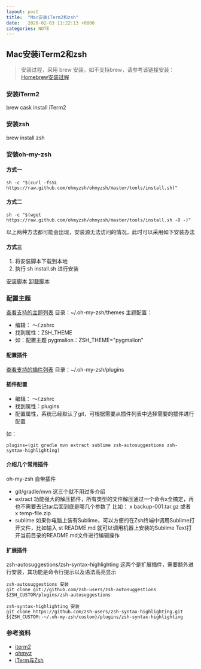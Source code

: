 ```yaml
---
layout: post
title:  "Mac安装iTerm2和zsh"
date:   2020-02-03 11:22:13 +0800
categories: NOTE
---
```


## Mac安装iTerm2和zsh

> 安装过程，采用 brew 安装，如不支持brew，请参考该链接安装：<a href="https://www.lanlanhappy.com/archives/mac%E5%AE%89%E8%A3%85homebrew%E5%92%8Chomebrewcask" target="_blank">Homebrew安装过程</a>

### 安装iTerm2
brew cask install iTerm2

### 安装zsh
brew install zsh

### 安装oh-my-zsh

#### 方式一
```shell
sh -c "$(curl -fsSL https://raw.github.com/ohmyzsh/ohmyzsh/master/tools/install.sh)"
```
#### 方式二
```shell
sh -c "$(wget https://raw.github.com/ohmyzsh/ohmyzsh/master/tools/install.sh -O -)"
```
以上两种方法都可能会出现，安装源无法访问的情况，此时可以采用如下安装办法
#### 方式三
1. 将安装脚本下载到本地
2. 执行 sh install.sh 进行安装

[安装脚本](https://www.lanlanhappy.com/upload/2020/2/install-da6ac9c86876436687804dc290128d31.sh)
[卸载脚本](https://www.lanlanhappy.com/upload/2020/2/uninstall-c3f0c01ce5d84a699d0f698aeed2c86b.sh)

### 配置主题

<a href="https://github.com/ohmyzsh/ohmyzsh/wiki/Themes" target="_blank">查看支持的主题列表</a>
目录：~/.oh-my-zsh/themes
主题配置：
- 编辑： ～/.zshrc
- 找到属性：ZSH_THEME
- 如：配置主题 pygmalion：ZSH_THEME="pygmalion"

#### 配置插件
<a href="https://github.com/ohmyzsh/ohmyzsh/tree/master/plugins" target="_blank">查看支持的插件列表</a>
目录：~/.oh-my-zsh/plugins

#### 插件配置

- 编辑： ～/.zshrc
- 找到属性：plugins
- 配置属性，系统已经默认了git，可根据需要从插件列表中选择需要的插件进行配置

如：
```shell
plugins=(git gradle mvn extract sublime zsh-autosuggestions zsh-syntax-highlighting)
```
#### 介绍几个常用插件

oh-my-zsh 自带插件
- git/gradle/mvn 
这三个就不用过多介绍
- extract 
功能强大的解压插件，所有类型的文件解压通过一个命令x全搞定，再也不需要去记tar后面到底是哪几个参数了
比如： x backup-001.tar.gz 或者 x temp-file.zip
- sublime
如果你电脑上装有Sublime，可以方便的在Zsh终端中调用Sublime打开文件，比如输入 st README.md 就可以调用机器上安装的Sublime Text打开当前目录的README.md文件进行编辑操作
#### 扩展插件
zsh-autosuggestions/zsh-syntax-highlighting
这两个是扩展插件，需要额外进行安装，其功能是命令行提示以及语法高亮显示

```shell
zsh-autosuggestions 安装
git clone git://github.com/zsh-users/zsh-autosuggestions $ZSH_CUSTOM/plugins/zsh-autosuggestions

zsh-syntax-highlighting 安装
git clone https://github.com/zsh-users/zsh-syntax-highlighting.git ${ZSH_CUSTOM:-~/.oh-my-zsh/custom}/plugins/zsh-syntax-highlighting
```

### 参考资料
- <a href="https://iterm2.com/" target="_blank">iterm2</a>
- <a href="https://ohmyz.sh/" target="_blank">ohmyz</a>
- <a href="https://xiaozhou.net/learn-the-command-line-iterm-and-zsh-2017-06-23.html" target="_blank">iTerm与Zsh</a>
